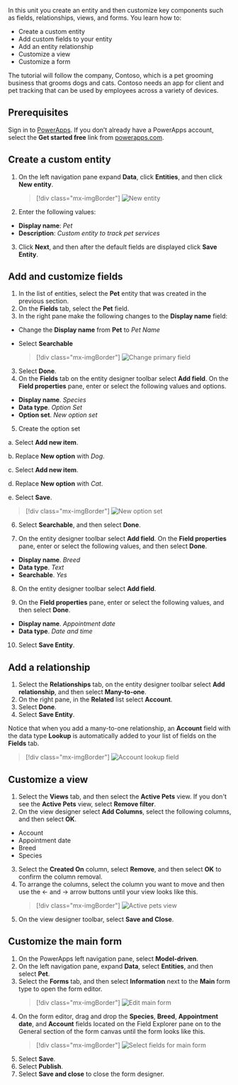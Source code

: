In this unit you create an entity and then customize key components such as fields, relationships, views, and forms. You learn how to:

- Create a custom entity
- Add custom fields to your entity
- Add an entity relationship
- Customize a view 
- Customize a form

The tutorial will follow the company, Contoso, which is a pet grooming business that grooms dogs and cats. Contoso needs an app for client and pet tracking that can be used by employees across a variety of devices.

## Prerequisites

Sign in to [PowerApps](https://web.powerapps.com/?utm_source=padocs&utm_medium=linkinadoc&utm_campaign=referralsfromdoc). If you don’t already have a PowerApps account, select the **Get started free** link from [powerapps.com](https://web.powerapps.com/?utm_source=padocs&utm_medium=linkinadoc&utm_campaign=referralsfromdoc).

## Create a custom entity

1. On the left navigation pane expand **Data**, click **Entities**, and then click **New entity**.
    > [!div class="mx-imgBorder"] 
    > ![New entity](../media/create-new-entity.png)
2. Enter the following values:
  - **Display name**: *Pet* 
  - **Description**: *Custom entity to track pet services*
3. Click **Next**, and then after the default fields are displayed click **Save Entity**.

## Add and customize fields
 
1. In the list of entities, select the **Pet** entity that was created in the previous section.
2. On the **Fields** tab, select the **Pet** field.
3. In the right pane make the following changes to the **Display name** field: 
  - Change the **Display name** from **Pet** to *Pet Name*
  -	Select **Searchable**  
  
    > [!div class="mx-imgBorder"] 
    > ![Change primary field](../media/primary-field.png)
3. Select **Done**.
4. On the **Fields** tab on the entity designer toolbar select **Add field**. On the **Field properties** pane, enter or select the following values and options.
  - **Display name**. *Species*
  - **Data type**. *Option Set*
  - **Option set**. *New option set*
5. Create the option set

  a. Select **Add new item**. 
  
  b. Replace **New option** with *Dog*. 
   
  c. Select **Add new item**. 
    
  d.  Replace **New option** with *Cat*. 
    
  e. Select **Save**. 

  > [!div class="mx-imgBorder"] 
  > ![New option set](../media/optionset-add-items.png)

6. Select **Searchable**, and then select **Done**.

7. On the entity designer toolbar select **Add field**. On the **Field properties** pane, enter or select the following values, and then select **Done**.
  - **Display name**. *Breed*
  - **Data type**. *Text*
  - **Searchable**. *Yes*

8. On the entity designer toolbar select **Add field**. 

9. On the **Field properties** pane, enter or select the following values, and then select **Done**. 
  -	**Display name**. *Appointment date*
  - **Data type**. *Date and time*

10. Select **Save Entity**.

## Add a relationship

1. Select the **Relationships** tab, on the entity designer toolbar select **Add relationship**, and then select **Many-to-one**. 
2. On the right pane, in the **Related** list select **Account**.
3. Select **Done**.
4. Select **Save Entity**.

  Notice that when you add a many-to-one relationship, an **Account** field with the data type **Lookup** is automatically added to your list of fields on the **Fields** tab.
  > [!div class="mx-imgBorder"]
  > ![Account lookup field](../media/account-lookup-field.png)

## Customize a view

1. Select the **Views** tab, and then select the **Active Pets** view. If you don't see the **Active Pets** view, select **Remove filter**.
2. On the view designer select **Add Columns**, select the following columns, and then select **OK**.
  - Account
  - Appointment date 
  - Breed 
  - Species
3. Select the **Created On** column, select **Remove**, and then select **OK** to confirm the column removal.
4. To arrange the columns, select the column you want to move and then use the <- and -> arrow buttons until your view looks like this.
    > [!div class="mx-imgBorder"] 
    > ![Active pets view](../media/active-pets-view.png)
5. On the view designer toolbar, select **Save and Close**.  

## Customize the main form

1. On the PowerApps left navigation pane, select **Model-driven**.
2. On the left navigation pane, expand **Data**, select **Entities**, and then select **Pet**.
3. Select the **Forms** tab, and then select **Information** next to the **Main** form type to open the form editor.
    > [!div class="mx-imgBorder"] 
    > ![Edit main form](../media/main-form-edit.png)
4. On the form editor, drag and drop the **Species**, **Breed**, **Appointment date**, and **Account** fields located on the Field Explorer pane on to the General section of the form canvas until the form looks like this.
    > [!div class="mx-imgBorder"] 
    > ![Select fields for main form](../media/main-form-edit2.png) 
5. Select **Save**.
6. Select **Publish**.
7. Select **Save and close** to close the form designer.